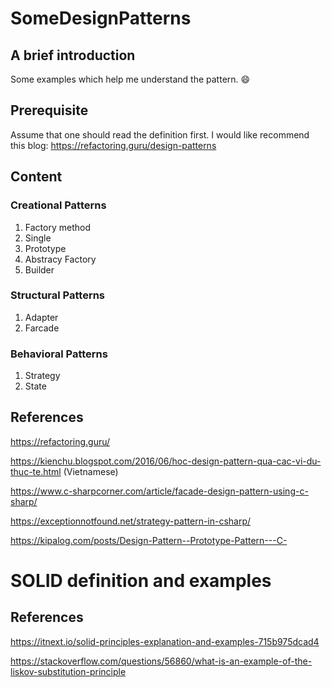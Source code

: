 # SomeDesignPatterns

## A brief introduction
Some examples which help me understand the pattern. :smile:

## Prerequisite
Assume that one should read the definition first. I would like recommend this blog: https://refactoring.guru/design-patterns

## Content
### Creational Patterns
1. Factory method
2. Single
3. Prototype
4. Abstracy Factory
5. Builder

### Structural Patterns
1. Adapter
2. Farcade

### Behavioral Patterns
1. Strategy
2. State

## References
https://refactoring.guru/

https://kienchu.blogspot.com/2016/06/hoc-design-pattern-qua-cac-vi-du-thuc-te.html (Vietnamese)

https://www.c-sharpcorner.com/article/facade-design-pattern-using-c-sharp/

https://exceptionnotfound.net/strategy-pattern-in-csharp/

https://kipalog.com/posts/Design-Pattern--Prototype-Pattern---C-


# SOLID definition and examples
## References
https://itnext.io/solid-principles-explanation-and-examples-715b975dcad4

https://stackoverflow.com/questions/56860/what-is-an-example-of-the-liskov-substitution-principle
